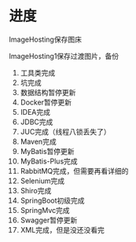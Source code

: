 # 进度

ImageHosting保存图床

ImageHosting1保存过渡图片，备份




1. 工具类完成
2. 坑完成
3. 数据结构暂停更新
4. Docker暂停更新
5. IDEA完成
6. JDBC完成
7. JUC完成（线程八锁丢失了）
8. Maven完成
9. MyBatis暂停更新
10. MyBatis-Plus完成
11. RabbitMQ完成，但需要再看详细的
12. Selenium完成
13. Shiro完成
14. SpringBoot初级完成
15. SpringMvc完成
16. Swagger暂停更新
17. XML完成，但是没还没看完

